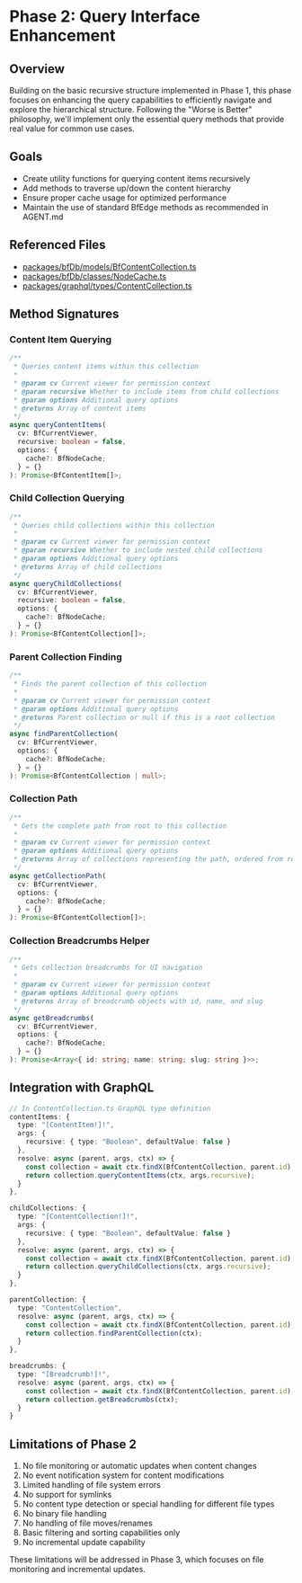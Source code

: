 # Phase 2: Query Interface Enhancement

## Overview

Building on the basic recursive structure implemented in Phase 1, this phase
focuses on enhancing the query capabilities to efficiently navigate and explore
the hierarchical structure. Following the "Worse is Better" philosophy, we'll
implement only the essential query methods that provide real value for common
use cases.

## Goals

- Create utility functions for querying content items recursively
- Add methods to traverse up/down the content hierarchy
- Ensure proper cache usage for optimized performance
- Maintain the use of standard BfEdge methods as recommended in AGENT.md

## Referenced Files

- [packages/bfDb/models/BfContentCollection.ts](packages/bfDb/models/BfContentCollection.ts)
- [packages/bfDb/classes/NodeCache.ts](packages/bfDb/classes/NodeCache.ts)
- [packages/graphql/types/ContentCollection.ts](packages/graphql/types/ContentCollection.ts)

## Method Signatures

### Content Item Querying

```typescript
/**
 * Queries content items within this collection
 * 
 * @param cv Current viewer for permission context
 * @param recursive Whether to include items from child collections
 * @param options Additional query options
 * @returns Array of content items
 */
async queryContentItems(
  cv: BfCurrentViewer,
  recursive: boolean = false,
  options: {
    cache?: BfNodeCache;
  } = {}
): Promise<BfContentItem[]>;
```

### Child Collection Querying

```typescript
/**
 * Queries child collections within this collection
 * 
 * @param cv Current viewer for permission context
 * @param recursive Whether to include nested child collections
 * @param options Additional query options
 * @returns Array of child collections
 */
async queryChildCollections(
  cv: BfCurrentViewer,
  recursive: boolean = false,
  options: {
    cache?: BfNodeCache;
  } = {}
): Promise<BfContentCollection[]>;
```

### Parent Collection Finding

```typescript
/**
 * Finds the parent collection of this collection
 * 
 * @param cv Current viewer for permission context
 * @param options Additional query options
 * @returns Parent collection or null if this is a root collection
 */
async findParentCollection(
  cv: BfCurrentViewer,
  options: {
    cache?: BfNodeCache;
  } = {}
): Promise<BfContentCollection | null>;
```

### Collection Path

```typescript
/**
 * Gets the complete path from root to this collection
 * 
 * @param cv Current viewer for permission context
 * @param options Additional query options
 * @returns Array of collections representing the path, ordered from root to this collection
 */
async getCollectionPath(
  cv: BfCurrentViewer,
  options: {
    cache?: BfNodeCache;
  } = {}
): Promise<BfContentCollection[]>;
```

### Collection Breadcrumbs Helper

```typescript
/**
 * Gets collection breadcrumbs for UI navigation
 * 
 * @param cv Current viewer for permission context
 * @param options Additional query options
 * @returns Array of breadcrumb objects with id, name, and slug
 */
async getBreadcrumbs(
  cv: BfCurrentViewer,
  options: {
    cache?: BfNodeCache;
  } = {}
): Promise<Array<{ id: string; name: string; slug: string }>>;
```

## Integration with GraphQL

```typescript
// In ContentCollection.ts GraphQL type definition
contentItems: {
  type: "[ContentItem!]!",
  args: {
    recursive: { type: "Boolean", defaultValue: false }
  },
  resolve: async (parent, args, ctx) => {
    const collection = await ctx.findX(BfContentCollection, parent.id);
    return collection.queryContentItems(ctx, args.recursive);
  }
},

childCollections: {
  type: "[ContentCollection!]!",
  args: {
    recursive: { type: "Boolean", defaultValue: false }
  },
  resolve: async (parent, args, ctx) => {
    const collection = await ctx.findX(BfContentCollection, parent.id);
    return collection.queryChildCollections(ctx, args.recursive);
  }
},

parentCollection: {
  type: "ContentCollection",
  resolve: async (parent, args, ctx) => {
    const collection = await ctx.findX(BfContentCollection, parent.id);
    return collection.findParentCollection(ctx);
  }
},

breadcrumbs: {
  type: "[Breadcrumb!]!",
  resolve: async (parent, args, ctx) => {
    const collection = await ctx.findX(BfContentCollection, parent.id);
    return collection.getBreadcrumbs(ctx);
  }
}
```

## Limitations of Phase 2

1. No file monitoring or automatic updates when content changes
2. No event notification system for content modifications
3. Limited handling of file system errors
4. No support for symlinks
5. No content type detection or special handling for different file types
6. No binary file handling
7. No handling of file moves/renames
8. Basic filtering and sorting capabilities only
9. No incremental update capability

These limitations will be addressed in Phase 3, which focuses on file monitoring
and incremental updates.
